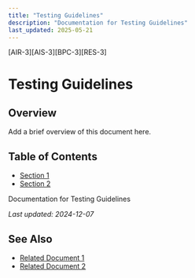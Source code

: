 ```yaml
---
title: "Testing Guidelines"
description: "Documentation for Testing Guidelines"
last_updated: 2025-05-21
---
```

[AIR-3][AIS-3][BPC-3][RES-3]


<!-- markdownlint-disable MD013 line-length -->

# Testing Guidelines

## Overview

Add a brief overview of this document here.

## Table of Contents

- [Section 1](#section-1)
- [Section 2](#section-2)


Documentation for Testing Guidelines

*Last updated: 2024-12-07*

## See Also

- [Related Document 1](./related1.md)
- [Related Document 2](./related2.md)
